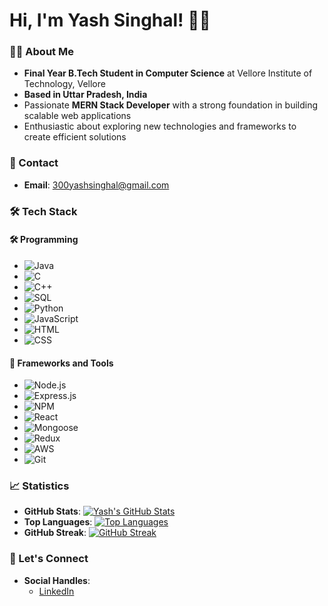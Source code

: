 <!--
**YashSinghal1512/YashSinghal1512** is a ✨ _special_ ✨ repository because its `README.md` (this file) appears on your GitHub profile.

Here are some ideas to get you started:

- 🔭 I’m currently working on ...
- 🌱 I’m currently learning ...
- 👯 I’m looking to collaborate on ...
- 🤔 I’m looking for help with ...
- 💬 Ask me about ...
- 📫 How to reach me: ...
- 😄 Pronouns: ...
- ⚡ Fun fact: ...
-->
# Hi, I'm Yash Singhal! 🙋‍♂️

### 👨‍🎓 About Me
- **Final Year B.Tech Student in Computer Science** at Vellore Institute of Technology, Vellore
- **Based in Uttar Pradesh, India**
- Passionate **MERN Stack Developer** with a strong foundation in building scalable web applications
- Enthusiastic about exploring new technologies and frameworks to create efficient solutions

### 📧 Contact
- **Email**: [300yashsinghal@gmail.com](mailto:300yashsinghal@gmail.com)

### 🛠️ Tech Stack

#### 🛠️ Programming
- ![Java](https://img.shields.io/badge/-Java-red?logo=java&logoColor=white) 
- ![C](https://img.shields.io/badge/-C-A8B9CC?logo=c&logoColor=white)
- ![C++](https://img.shields.io/badge/-C++-00599C?logo=c%2B%2B&logoColor=white)
- ![SQL](https://img.shields.io/badge/-SQL-003B57?logo=database&logoColor=white)
- ![Python](https://img.shields.io/badge/-Python-blue?logo=python&logoColor=white)
- ![JavaScript](https://img.shields.io/badge/-JavaScript-yellow?logo=javascript&logoColor=white)
- ![HTML](https://img.shields.io/badge/-HTML-E34F26?logo=html5&logoColor=white)
- ![CSS](https://img.shields.io/badge/-CSS-1572B6?logo=css3&logoColor=white)

#### 🔧 Frameworks and Tools
- ![Node.js](https://img.shields.io/badge/-Node.js-green?logo=node.js&logoColor=white)
- ![Express.js](https://img.shields.io/badge/-Express.js-000000?logo=express&logoColor=white)
- ![NPM](https://img.shields.io/badge/-NPM-red?logo=npm&logoColor=white)
- ![React](https://img.shields.io/badge/-React-61DAFB?logo=react&logoColor=black)
- ![Mongoose](https://img.shields.io/badge/-Mongoose-880000?logo=mongoose&logoColor=white)
- ![Redux](https://img.shields.io/badge/-Redux-764ABC?logo=redux&logoColor=white)
- ![AWS](https://img.shields.io/badge/-AWS-232F3E?logo=amazon-aws&logoColor=white)
- ![Git](https://img.shields.io/badge/-Git-F05032?logo=git&logoColor=white)

### 📈 Statistics
- **GitHub Stats**: [![Yash's GitHub Stats](https://github-readme-stats.vercel.app/api?username=YashSinghal1512&show_icons=true&theme=radical)](https://github.com/YashSinghal1512)
- **Top Languages**: [![Top Languages](https://github-readme-stats.vercel.app/api/top-langs/?username=YashSinghal1512&layout=compact&theme=radical)](https://github.com/YashSinghal1512)
- **GitHub Streak**: [![GitHub Streak](https://streak-stats.demolab.com/?user=YashSinghal1512&theme=radical)](https://github.com/YashSinghal1512)

### 🤝 Let's Connect
- **Social Handles**:
  - [LinkedIn](https://www.linkedin.com/in/yash-singhal-a8834a25a/)
